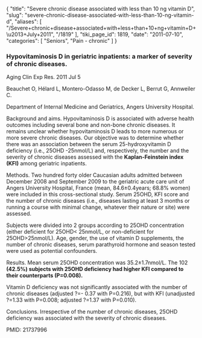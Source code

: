 {
  "title": "Severe chronic disease associated with less than 10 ng vitamin D",
  "slug": "severe-chronic-disease-associated-with-less-than-10-ng-vitamin-d",
  "aliases": [
    "/Severe+chronic+disease+associated+with+less+than+10+ng+vitamin+D+\u2013+July+2011",
    "/1819"
  ],
  "tiki_page_id": 1819,
  "date": "2011-07-10",
  "categories": [
    "Seniors",
    "Pain - chronic"
  ]
}


### Hypovitaminosis D in geriatric inpatients: a marker of severity of chronic diseases.

Aging Clin Exp Res. 2011 Jul 5

Beauchet O, Hélard L, Montero-Odasso M, de Decker L, Berrut G, Annweiler C.

Department of Internal Medicine and Geriatrics, Angers University Hospital.

Background and aims. Hypovitaminosis D is associated with adverse health outcomes including several bone and non-bone chronic diseases. It remains unclear whether hypovitaminosis D leads to more numerous or more severe chronic diseases. Our objective was to determine whether there was an association between the serum 25-hydroxyvitamin D deficiency (i.e., 25OHD -25nmol/L) and, respectively, the number and the severity of chronic diseases assessed with the  **Kaplan-Feinstein index (KFI)**  among geriatric inpatients. 

Methods. Two hundred forty older Caucasian adults admitted between December 2008 and September 2009 to the geriatric acute care unit of Angers University Hospital, France (mean, 84.6±0.4years; 68.8% women) were included in this cross-sectional study. Serum 25OHD, KFI score and the number of chronic diseases (i.e., diseases lasting at least 3 months or running a course with minimal change, whatever their nature or site) were assessed. 

Subjects were divided into 2 groups according to 25OHD concentration (either deficient for 25OHD< 25nmol/L, or non-deficient for 25OHD>25nmol/L). Age, gender, the use of vitamin D supplements, the number of chronic diseases, serum parathyroid hormone and season tested were used as potential confounders. 

Results. Mean serum 25OHD concentration was 35.2±1.7nmol/L. The 102  **(42.5%) subjects with 25OHD deficiency had higher KFI compared to their counterparts (P=0.008).** 

Vitamin D deficiency was not significantly associated with the number of chronic diseases (adjusted ?=- 0.37 with P=0.216), but with KFI (unadjusted ?=1.33 with P=0.008; adjusted ?=1.37 with P=0.010). 

Conclusions. Irrespective of the number of chronic diseases, 25OHD deficiency was associated with the severity of chronic diseases.

PMID:     21737996
